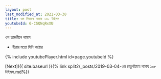 ```yaml
---
layout: post
last_modified_at: 2021-03-30
title: ওম বিভাবে নামায ১০৮ টাইমস
youtubeId: 6-CSQNqRxXU
---
```

 
 
 ওম তাজরীনে নামায  
 
 -  হীরার মতো যিনি কঠোর 
 
  
 
  
 
 
 
 
 
 


{% include youtubePlayer.html id=page.youtubeId %}
 
[Next]({{ site.baseurl }}{% link  split2/_posts/2019-03-04-ওম চাতুর্গাটাযে নামায ১০৮ টাইমস.md%})
 

